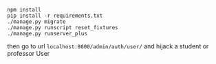 ```
npm install
pip install -r requirements.txt
./manage.py migrate
./manage.py runscript reset_fixtures
./manage.py runserver_plus
```
then go to url `localhost:8000/admin/auth/user/` and hijack a student or professor User
